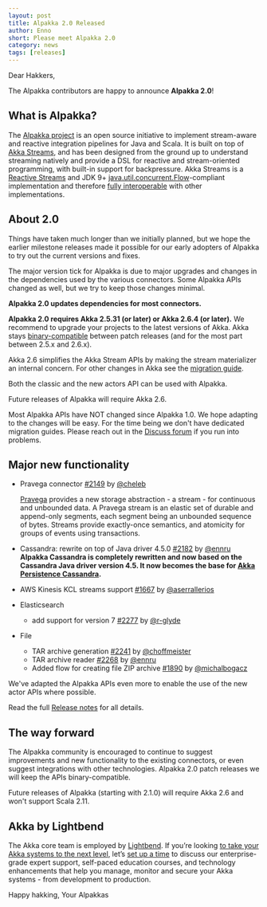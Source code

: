 ```yaml
---
layout: post
title: Alpakka 2.0 Released
author: Enno
short: Please meet Alpakka 2.0
category: news
tags: [releases]
---
```


Dear Hakkers,

The Alpakka contributors are happy to announce **Alpakka 2.0**!

## What is Alpakka?

The [Alpakka project](https://doc.akka.io/docs/alpakka/current/) is an open source initiative to implement stream-aware and reactive integration pipelines for Java and Scala. It is built on top of [Akka Streams](https://doc.akka.io/docs/akka/current/stream/index.html), and has been designed from the ground up to understand streaming natively and provide a DSL for reactive and stream-oriented programming, with built-in support for backpressure. Akka Streams is a [Reactive Streams](https://www.reactive-streams.org/) and JDK 9+ [java.util.concurrent.Flow](https://docs.oracle.com/javase/10/docs/api/java/util/concurrent/Flow.html)-compliant implementation and therefore [fully interoperable](https://doc.akka.io/docs/akka/current/general/stream/stream-design.html#interoperation-with-other-reactive-streams-implementations) with other implementations.

## About 2.0

Things have taken much longer than we initially planned, but we hope the earlier milestone releases made it possible for our early adopters of Alpakka to try out the current versions and fixes.

The major version tick for Alpakka is due to major upgrades and changes in the dependencies used by the various connectors. Some Alpakka APIs changed as well, but we try to keep those changes minimal.

**Alpakka 2.0 updates dependencies for most connectors.**

**Alpakka 2.0 requires Akka 2.5.31 (or later) or Akka 2.6.4 (or later).** We recommend to upgrade your projects to the latest versions of Akka. Akka stays [binary-compatible](https://doc.akka.io/docs/akka/current/common/binary-compatibility-rules.html#binary-compatibility-rules) between patch releases (and for the most part between 2.5.x and 2.6.x).

Akka 2.6 simplifies the Akka Stream APIs by making the stream materializer an internal concern. For other changes in Akka see the [migration guide](https://doc.akka.io/docs/akka/current/project/migration-guide-2.5.x-2.6.x.html#akka-stream-changes).

Both the classic and the new actors API can be used with Alpakka.

Future releases of Alpakka will require Akka 2.6.

Most Alpakka APIs have NOT changed since Alpakka 1.0. We hope adapting to the changes will be easy. For the time being we don't have dedicated migration guides. Please reach out in the [Discuss forum](https://discuss.lightbend.com/c/akka/streams-and-alpakka) if you run into problems.


## Major new functionality

- Pravega connector [#2149](https://github.com/akka/alpakka/issues/2149) by [@cheleb](https://github.com/cheleb)
   
    [Pravega](http://www.pravega.io/) provides a new storage abstraction - a stream - for continuous and unbounded data. A Pravega stream is an elastic set of durable and append-only segments, each segment being an unbounded sequence of bytes. Streams provide exactly-once semantics, and atomicity for groups of events using transactions.

- Cassandra: rewrite on top of Java driver 4.5.0 [#2182](https://github.com/akka/alpakka/issues/2182) by [@ennru](https://github.com/ennru)
    **Alpakka Cassandra is completely rewritten and now based on the Cassandra Java driver version 4.5. It now becomes the base for [Akka Persistence Cassandra](https://doc.akka.io/docs/akka-persistence-cassandra/1.0/).**

- AWS Kinesis KCL streams support [#1667](https://github.com/akka/alpakka/issues/1667) by [@aserrallerios](https://github.com/aserrallerios)

- Elasticsearch
    - add support for version 7 [#2277](https://github.com/akka/alpakka/issues/2277) by [@r-glyde](https://github.com/r-glyde)

- File 
    - TAR archive generation [#2241](https://github.com/akka/alpakka/issues/2241) by [@choffmeister](https://github.com/choffmeister)
    - TAR archive reader [#2268](https://github.com/akka/alpakka/issues/2268) by [@ennru](https://github.com/ennru)
    - Added flow for creating file ZIP archive [#1890](https://github.com/akka/alpakka/pull/1890) by [@michalbogacz](https://github.com/michalbogacz)

We've adapted the Alpakka APIs even more to enable the use of the new actor APIs where possible.

Read the full [Release notes](https://doc.akka.io/docs/alpakka/2.0/release-notes/2.0.x.html) for all details.


## The way forward

The Alpakka community is encouraged to continue to suggest improvements and new functionality to the existing connectors, or even suggest integrations with other technologies. Alpakka 2.0 patch releases we will keep the APIs binary-compatible.

Future releases of Alpakka (starting with 2.1.0) will require Akka 2.6 and won't support Scala 2.11.


## Akka by Lightbend

The Akka core team is employed by [Lightbend](https://www.lightbend.com/). If you’re looking [to take your Akka systems to the next level](https://www.lightbend.com/lightbend-platform-subscription), let’s [set up a time](https://lightbend.com/contact) to discuss our enterprise-grade expert support, self-paced education courses, and technology enhancements that help you manage, monitor and secure your Akka systems - from development to production.

Happy hakking,
Your Alpakkas
